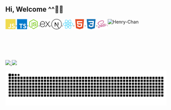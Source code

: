 ## Hi, Welcome ^^👋🏼
<div style="display: inline-block">
  <a href="https://github.com/HenryLimaBR" />
  
  <img align="right" width="128px" height="128px" title="Henry-Chan" alt="Henry-Chan" src="https://cdn.discordapp.com/attachments/528048761578979328/872055213282975744/anim.gif" />
  
  <img align="center" width="32px" height="32px" alt="Javascript" title="Javascript" src="https://raw.githubusercontent.com/devicons/devicon/master/icons/javascript/javascript-plain.svg" />
  <img align="center" width="32px" height="32px" alt="Typescript" title="Typescript" src="https://raw.githubusercontent.com/devicons/devicon/master/icons/typescript/typescript-plain.svg" />
  <img align="center" width="32px" height="32px" alt="NodeJS" title="NodeJS" src="https://raw.githubusercontent.com/devicons/devicon/master/icons/nodejs/nodejs-plain.svg" />
  <img align="center" width="32px" height="32px" alt="ExpressJS" title="ExpressJS" src="https://raw.githubusercontent.com/devicons/devicon/master/icons/express/express-original.svg" />
  <img align="center" width="32px" height="32px" alt="NextJS" title="NextJS" src="https://raw.githubusercontent.com/devicons/devicon/master/icons/nextjs/nextjs-line.svg" />
  <img align="center" width="32px" height="32px" alt="ReactJS" title="ReactJS" src="https://raw.githubusercontent.com/devicons/devicon/master/icons/react/react-original.svg" />
  <img align="center" width="32px" height="32px" alt="HTML5" title="HTML5" src="https://raw.githubusercontent.com/devicons/devicon/master/icons/html5/html5-plain.svg" />
  <img align="center" width="32px" height="32px" alt="CSS3" title="CSS3" src="https://raw.githubusercontent.com/devicons/devicon/master/icons/css3/css3-plain.svg" />
  <img align="center" width="32px" height="32px" alt="SASS" title="SASS" src="https://raw.githubusercontent.com/devicons/devicon/master/icons/sass/sass-original.svg" />
  </div>
<br>
<div>
  <a href="https://github.com/HenryLimaBR" />
  <img height="180em" src="https://github-readme-stats.vercel.app/api/top-langs?username=henrylimabr&layout=compact&bg_color=222233&title_color=0ff&text_color=fff&icon_color=c0c&hide_border=true&border_radius=6" />
  <img height="180em" src="https://github-readme-stats.vercel.app/api?username=henrylimabr&count_private=true&show_icons=true&bg_color=222233&title_color=0ff&text_color=ccc&icon_color=c0c&hide_border=true&border_radius=6" />
</div>
<div>
  
  ![Snake Animation](https://github.com/HenryLimaBR/HenryLimaBR/blob/output/github-contribution-grid-snake.svg)
  
</div>
